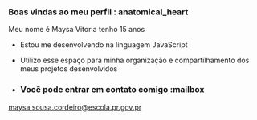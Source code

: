 ### Boas vindas ao meu perfil : anatomical_heart

Meu nome é Maysa Vitoria
tenho 15 anos

- Estou me desenvolvendo na linguagem JavaScript
- Utilizo esse espaço para minha organização e compartilhamento dos meus projetos desenvolvidos

- ### Você pode entrar em contato comigo :mailbox
maysa.sousa.cordeiro@escola.pr.gov.pr

